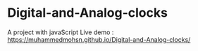 # Digital-and-Analog-clocks
A project with javaScript
Live demo : https://muhammedmohsn.github.io/Digital-and-Analog-clocks/
